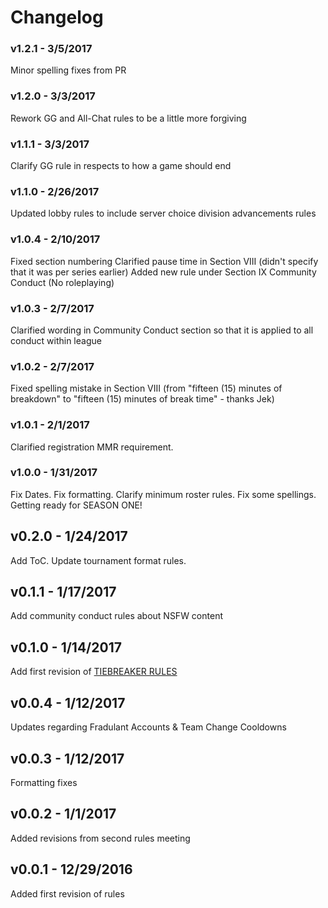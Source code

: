 # Changelog

### v1.2.1 - 3/5/2017
Minor spelling fixes from PR

### v1.2.0 - 3/3/2017
Rework GG and All-Chat rules to be a little more forgiving

### v1.1.1 - 3/3/2017
Clarify GG rule in respects to how a game should end

### v1.1.0 - 2/26/2017
Updated lobby rules to include server choice division advancements rules

### v1.0.4 - 2/10/2017

Fixed section numbering 
Clarified pause time in Section VIII (didn't specify that it was per series earlier)
Added new rule under Section IX Community Conduct (No roleplaying)

### v1.0.3 - 2/7/2017

Clarified wording in Community Conduct section so that it is applied to all conduct within league

### v1.0.2 - 2/7/2017

Fixed spelling mistake in Section VIII (from "fifteen (15) minutes of breakdown" to "fifteen (15) minutes of break time" - thanks Jek)

### v1.0.1 - 2/1/2017

Clarified registration MMR requirement.

### v1.0.0 - 1/31/2017

Fix Dates.  Fix formatting.  Clarify minimum roster rules.  Fix some spellings.  Getting ready for SEASON ONE!

## v0.2.0 - 1/24/2017

Add ToC.  Update tournament format rules.

## v0.1.1 - 1/17/2017

Add community conduct rules about NSFW content

## v0.1.0 - 1/14/2017

Add first revision of [TIEBREAKER RULES](https://github.com/EchoLeague/Echo-League-Rules/blob/master/TIEBREAKERS.md)

## v0.0.4 - 1/12/2017

Updates regarding Fradulant Accounts & Team Change Cooldowns

## v0.0.3 - 1/12/2017

Formatting fixes

## v0.0.2 - 1/1/2017

Added revisions from second rules meeting

## v0.0.1 - 12/29/2016

Added first revision of rules
